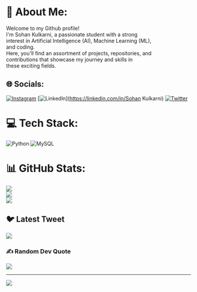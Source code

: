 # 💫 About Me:
Welcome to my Github profile! <br>I'm Sohan Kulkarni, a passionate student with a strong <br>interest in Artificial Intelligence (AI), Machine Learning (ML),<br> and coding. <br>Here, you'll find an assortment of projects, repositories, and<br>contributions that showcase my journey and skills in <br>these exciting fields.


## 🌐 Socials:
[![Instagram](https://img.shields.io/badge/Instagram-%23E4405F.svg?logo=Instagram&logoColor=white)](https://instagram.com/sohan._.k) [![LinkedIn](https://img.shields.io/badge/LinkedIn-%230077B5.svg?logo=linkedin&logoColor=white)](https://linkedin.com/in/Sohan Kulkarni) [![Twitter](https://img.shields.io/badge/Twitter-%231DA1F2.svg?logo=Twitter&logoColor=white)](https://twitter.com/Sohan_K) 

# 💻 Tech Stack:
![Python](https://img.shields.io/badge/python-3670A0?style=plastic&logo=python&logoColor=ffdd54) ![MySQL](https://img.shields.io/badge/mysql-%2300f.svg?style=plastic&logo=mysql&logoColor=white)
# 📊 GitHub Stats:
![](https://github-readme-stats.vercel.app/api?username=Sohan-Kulkarni&theme=flag-india&hide_border=false&include_all_commits=false&count_private=false)<br/>
![](https://github-readme-streak-stats.herokuapp.com/?user=Sohan-Kulkarni&theme=flag-india&hide_border=false)<br/>
![](https://github-readme-stats.vercel.app/api/top-langs/?username=Sohan-Kulkarni&theme=flag-india&hide_border=false&include_all_commits=false&count_private=false&layout=compact)

## 🐦 Latest Tweet
[![](https://gtce.itsvg.in/api?username=Sohan_K)](https://github.com/VishwaGauravIn/github-twitter-card-embed)

### ✍️ Random Dev Quote
![](https://quotes-github-readme.vercel.app/api?type=horizontal&theme=radical)

---
[![](https://visitcount.itsvg.in/api?id=Sohan-Kulkarni&icon=5&color=6)](https://visitcount.itsvg.in)

<!-- Proudly created with GPRM ( https://gprm.itsvg.in ) -->
